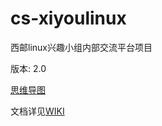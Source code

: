 cs-xiyoulinux
=============

西邮linux兴趣小组内部交流平台项目

版本: 2.0

[思维导图](https://www.mindmup.com/#m:a1f16c5bd0ebfe01326dc136b148533a0b)

文档详见[WIKI](https://github.com/Jensyn/cs-xiyoulinux/wiki)
